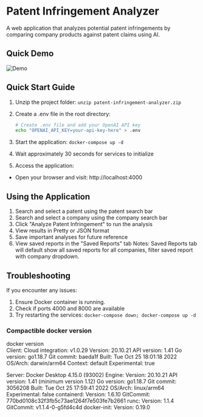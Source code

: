 # Patent Infringement Analyzer

A web application that analyzes potential patent infringements by comparing company products against patent claims using AI.

## Quick Demo

![Demo](demo.gif)

## Quick Start Guide

1. Unzip the project folder:
   `unzip patent-infringement-analyzer.zip`

2. Create a .env file in the root directory:

   ```bash
   # Create .env file and add your OpenAI API key
   echo "OPENAI_API_KEY=your-api-key-here" > .env
   ```

3. Start the application:
   `docker-compose up -d`

4. Wait approximately 30 seconds for services to initialize

5. Access the application:

- Open your browser and visit: http://localhost:4000

## Using the Application

1. Search and select a patent using the patent search bar
2. Search and select a company using the company search bar
3. Click "Analyze Patent Infringement" to run the analysis
4. View results in Pretty or JSON format
5. Save important analyses for future reference
6. View saved reports in the "Saved Reports" tab
   Notes: Saved Reports tab will default show all saved reports for all companies, filter saved report with company dropdown.

## Troubleshooting

If you encounter any issues:

1. Ensure Docker container is running.
2. Check if ports 4000 and 8000 are available
3. Try restarting the services:
   `docker-compose down;
docker-compose up -d`

### Compactible docker version

docker version  
Client:
Cloud integration: v1.0.29
Version: 20.10.21
API version: 1.41
Go version: go1.18.7
Git commit: baeda1f
Built: Tue Oct 25 18:01:18 2022
OS/Arch: darwin/arm64
Context: default
Experimental: true

Server: Docker Desktop 4.15.0 (93002)
Engine:
Version: 20.10.21
API version: 1.41 (minimum version 1.12)
Go version: go1.18.7
Git commit: 3056208
Built: Tue Oct 25 17:59:41 2022
OS/Arch: linux/arm64
Experimental: false
containerd:
Version: 1.6.10
GitCommit: 770bd0108c32f3fb5c73ae1264f7e503fe7b2661
runc:
Version: 1.1.4
GitCommit: v1.1.4-0-g5fd4c4d
docker-init:
Version: 0.19.0
